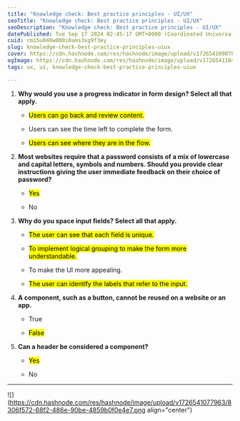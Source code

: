```yaml
---
title: "Knowledge check: Best practice principles - UI/UX"
seoTitle: "Knowledge check: Best practice principles - UI/UX"
seoDescription: "Knowledge check: Best practice principles - UI/UX"
datePublished: Tue Sep 17 2024 02:45:17 GMT+0000 (Coordinated Universal Time)
cuid: cm15u040w000i0ams3xg9f3ey
slug: knowledge-check-best-practice-principles-uiux
cover: https://cdn.hashnode.com/res/hashnode/image/upload/v1726541090781/4ebd939b-bc9d-406e-9387-2daa4670d713.jpeg
ogImage: https://cdn.hashnode.com/res/hashnode/image/upload/v1726541104818/529dcca3-af17-4df4-be98-859b8b3386bc.jpeg
tags: ux, ui, knowledge-check-best-practice-principles-uiux

---
```


1. **Why would you use a progress indicator in form design? Select all that apply.**
    
    * <mark>Users can go back and review content.</mark>
        
    * Users can see the time left to complete the form.
        
    * <mark>Users can see where they are in the flow.</mark>
        
2. **Most websites require that a password consists of a mix of lowercase and capital letters, symbols and numbers. Should you provide clear instructions giving the user immediate feedback on their choice of password?**
    
    * <mark>Yes</mark>
        
    * No
        
3. **Why do you space input fields? Select all that apply.**
    
    * <mark>The user can see that each field is unique.</mark>
        
    * <mark>To implement logical grouping to make the form more understandable.</mark>
        
    * To make the UI more appealing.
        
    * <mark>The user can identify the labels that refer to the input.</mark>
        
4. **A component, such as a button, cannot be reused on a website or an app.**
    
    * True
        
    * <mark>False</mark>
        
5. **Can a header be considered a component?**
    
    * <mark>Yes</mark>
        
    * No
        

---

![](https://cdn.hashnode.com/res/hashnode/image/upload/v1726541077963/8306f572-68f2-486e-90be-4859b0f0e4e7.png align="center")